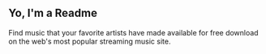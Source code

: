 ## Yo, I'm a Readme

Find music that your favorite artists have made available for free download on the web's most popular streaming music site.